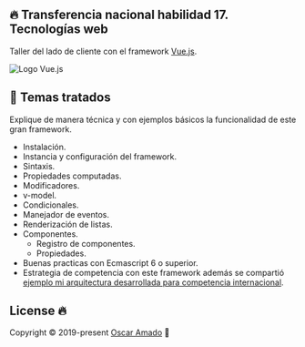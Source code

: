 ## 🔥 Transferencia nacional habilidad 17. Tecnologías web
Taller del lado de cliente con el framework [Vue.js]( https://vuejs.org/).

![Logo Vue.js](https://cdn.iconscout.com/icon/free/png-256/vue-282497.png)

## 📐 Temas tratados

Explique de manera técnica y con ejemplos básicos la funcionalidad de este gran framework.

* Instalación.
* Instancia y configuración del framework.
* Sintaxis.
* Propiedades computadas.
* Modificadores.
* v-model.
* Condicionales.
* Manejador de eventos.
* Renderización de listas.
* Componentes.
    * Registro de componentes.
    * Propiedades.
* Buenas practicas con Ecmascript 6 o superior.
* Estrategia de competencia con este framework además se compartió [ejemplo mi arquitectura desarrollada para competencia internacional](https://github.com/ofaaoficial/vue-arquitecture-example).

## License 🔥
Copyright © 2019-present [Oscar Amado](https://github.com/ofaaoficial) 🧔

